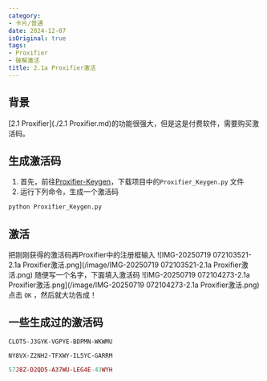 ```yaml
---
category:
- 卡片/普通
date: 2024-12-07
isOriginal: true
tags:
- Proxifier
- 破解激活
title: 2.1a Proxifier激活
---
```

## 背景
[2.1 Proxifier](./2.1 Proxifier.md)的功能很强大，但是这是付费软件，需要购买激活码。
## 生成激活码
1. 首先，前往[Proxifier-Keygen](https://github.com/y9nhjy/Proxifier-Keygen)，下载项目中的`Proxifier_Keygen.py` 文件
2. 运行下列命令，生成一个激活码
```bash
python Proxifier_Keygen.py
```
## 激活
把刚刚获得的激活码再Proxifier中的注册框输入
![IMG-20250719 072103521-2.1a Proxifier激活.png](/image/IMG-20250719 072103521-2.1a Proxifier激活.png)
随便写一个名字，下面填入激活码
![IMG-20250719 072104273-2.1a Proxifier激活.png](/image/IMG-20250719 072104273-2.1a Proxifier激活.png)
点击 `OK` ，然后就大功告成！
## 一些生成过的激活码
```setup
CLOT5-J3GYK-VGPYE-BDPMN-WKWMU
```

```portable
NY8VX-Z2NH2-TFXWY-IL5YC-GARRM
```

```mac
57J8Z-D2QD5-A37WU-LEG4E-43WYH
```